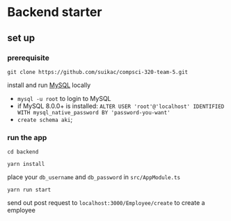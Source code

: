 # Backend starter
## set up
### prerequisite
`git clone https://github.com/suikac/compsci-320-team-5.git`

install and run [MySQL](https://dev.mysql.com/downloads/) locally
* `mysql -u root` to login to MySQL
* if MySQL 8.0.0+ is installed: `ALTER USER 'root'@'localhost' IDENTIFIED WITH mysql_native_password BY 'password-you-want'`
* `create schema aki`;

### run the app
`cd backend`

`yarn install`

place your `db_username` and `db_password` in `src/AppModule.ts`

`yarn run start`

send out post request to `localhost:3000/Employee/create` to create a employee



